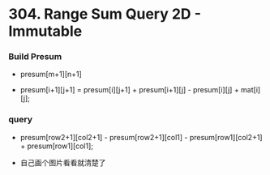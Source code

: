# 304. Range Sum Query 2D - Immutable

### Build Presum

- presum[m+1][n+1]

- presum[i+1][j+1] = presum[i][j+1] + presum[i+1][j] - presum[i][j] + mat[i][j];

### query

- presum[row2+1][col2+1] - presum[row2+1][col1] - presum[row1][col2+1] + presum[row1][col1];

- 自己画个图片看看就清楚了
